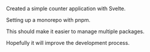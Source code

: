Created a simple counter application with Svelte.

Setting up a monorepo with pnpm.

This should make it easier to manage multiple packages.

Hopefully it will improve the development process.